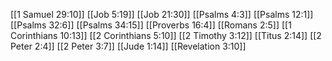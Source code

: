 [[1 Samuel 29:10]]
[[Job 5:19]]
[[Job 21:30]]
[[Psalms 4:3]]
[[Psalms 12:1]]
[[Psalms 32:6]]
[[Psalms 34:15]]
[[Proverbs 16:4]]
[[Romans 2:5]]
[[1 Corinthians 10:13]]
[[2 Corinthians 5:10]]
[[2 Timothy 3:12]]
[[Titus 2:14]]
[[2 Peter 2:4]]
[[2 Peter 3:7]]
[[Jude 1:14]]
[[Revelation 3:10]]
